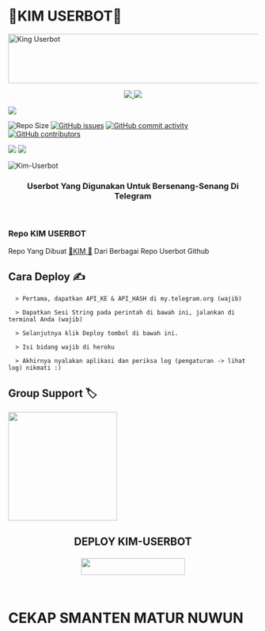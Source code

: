 # 🍁KIM USERBOT🍁
<img src="https://telegra.ph/file/1ff2a9a9ce2fb29c98e1b.png" width="800" height="100" alt="King Userbot" /></a>

<p align="center">
  <a href="https://github.com/abdurrohimbontro/Kim-Userbot/fork">
    <img src="https://img.shields.io/github/forks/abdurrohimbontro/Kim-Userbot?label=Fork&style=social">
    
  </a>
  <a href="https://github.com/abdurrohimbontro/Kim-Userbot">
    <img src="https://img.shields.io/github/stars/abdurrohimbontro/Kim-Userbot?style=social">
  </a>
</p>

<p align="left">
  <a href="https://github.com/abdurrohimbontro/Kim-Userbot/blob/Kim-Userbot/LICENSE"><img src="https://img.shields.io/github/license/abdurrohimbontro/Kim-Userbot?&style=social&logo=github">
  </a></p>

![Repo Size](https://img.shields.io/github/repo-size/abdurrohimbontro/Kim-Userbot?&style=plastic&logo=github)
[![GitHub issues](https://img.shields.io/github/issues/abdurrohimbontro/Kim-Userbot?&style=plastic&logo=github)](https://github.com/abdurrohimbontro/Kim-Userbot/issues)
[![GitHub commit activity](https://img.shields.io/github/commit-activity/m/abdurrohimbontro/Kim-Userbot?&style=plastic&logo=github)](https://github.com/abdurrohimbontro/Kim-Userbot/graphs/commit-activity)
[![GitHub contributors](https://img.shields.io/github/contributors/abdurrohimbontro/Kim-Userbot?&style=plastic&logo=github)](https://GitHub.com/abdurrohimbontro/Kim-Userbot/graphs/contributors/)
<p align="justify">
<a href="https://hub.docker.com/r/abdurrohimbontro/kimuserbot"> <img src="https://img.shields.io/docker/image-size/abdurrohimbontro/kimuserbot/Buster?label=docker%20image%20size&logo=docker&style=for-the-badge" /></a>
<a href="https://hub.docker.com/r/abdurrohimbontro/kimuserbot/tags"> <img src="https://img.shields.io/docker/v/abdurrohimbontro/Kimuserbot/Buster?label=docker%20version&logo=docker&style=for-the-badge" /></a>
</p>

![Kim-Userbot](https://telegra.ph/file/cc138d165c7301c06439a.png)

<h3 align="center">Userbot Yang Digunakan Untuk Bersenang-Senang Di Telegram</h3>
<p align="center">&nbsp;</p>

### Repo  KIM USERBOT
Repo Yang Dibuat [🌱KIM 🌱](https://t.me/warga_pati) Dari Berbagai Repo Userbot Github 

## Cara Deploy ✍️

```
  > Pertama, dapatkan API_KE & API_HASH di my.telegram.org (wajib)

  > Dapatkan Sesi String pada perintah di bawah ini, jalankan di terminal Anda (wajib)

  > Selanjutnya klik Deploy tombol di bawah ini.

  > Isi bidang wajib di heroku

  > Akhirnya nyalakan aplikasi dan periksa log (pengaturan -> lihat log) nikmati :)
```

## Group Support 🏷️

   <a href="https://t.me/crazy_people345"><img src="https://img.shields.io/badge/Grup%20Random%3F-Kim-red? &style=flat-square?&logo=telegram" width=220px></a></p>


## <p align="center">DEPLOY KIM-USERBOT</p>


<p align="center"><a href="https://heroku.com/deploy?template=https://github.com/abdurrohimbontro/Kim-Userbot/tree/Kim-Userbot"> <img src="https://img.shields.io/badge/Deploy%20Ke%20Heroku-blue?style=flat&logo=heroku" width="210" height="34.45" /></a></p>

<br>
</p>

# CEKAP SMANTEN MATUR NUWUN
